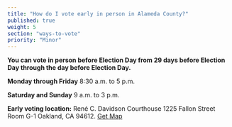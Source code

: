 ```yaml
---
title: "How do I vote early in person in Alameda County?"
published: true
weight: 5
section: "ways-to-vote"
priority: "Minor"
---
```

**You can vote in person before Election Day from 29 days before Election Day through the day before Election Day.** 

**Monday through Friday** 8:30 a.m. to 5 p.m.  

**Saturday and Sunday** 9 a.m. to 3 p.m.  

**Early voting location:** René C. Davidson Courthouse 1225 Fallon Street Room G-1 Oakland, CA 94612. [Get Map](https://www.google.com/maps/place/Ren%C3%A9+C.+Davidson+Courthouse,+1225+Fallon+St,+Oakland,+CA+94612/@37.7998255,-122.2651863,17z/data=!3m1!4b1!4m2!3m1!1s0x808f8735733618c5:0xbc91ceec51f24ea3)  

